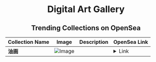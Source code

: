 <div align="center">

# Digital Art Gallery

## Trending Collections on OpenSea

| Collection Name                       | Image                                                                                     | Description                       | OpenSea Link                                                                                          |
|---------------------------------------|-------------------------------------------------------------------------------------------|-----------------------------------|--------------------------------------------------------------------------------------------------------|
| **油画** | ![Image](https://i.seadn.io/s/raw/files/af543a2aeb112f48f594a68d335fc98c.png?w=500&auto=format?w=200&auto=format) |  | <details><summary>Link</summary>[油画](https://opensea.io/collection/you-hua)</details> |

</div>